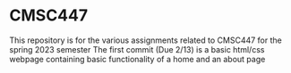 # CMSC447
This repository is for the various assignments related to CMSC447 for the spring 2023 semester
The first commit (Due 2/13) is a basic html/css webpage containing basic functionality of a home and an about page 
